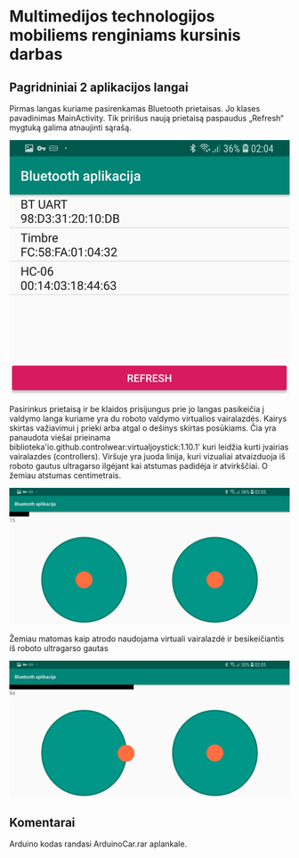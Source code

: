 # Multimedijos technologijos mobiliems renginiams kursinis darbas

## Pagridniniai 2 aplikacijos langai

Pirmas langas kuriame pasirenkamas Bluetooth prietaisas. Jo klases pavadinimas MainActivity. Tik pririšus naują prietaisą paspaudus „Refresh“ mygtuką galima atnaujinti sąrašą.
 
![Alt text](/misc/0.jpg?raw=true  "Pasirinkimo langas")
 
Pasirinkus prietaisą ir be klaidos prisijungus prie jo langas pasikeičia į valdymo langa kuriame yra du roboto valdymo virtualios vairalazdės.
Kairys skirtas važiavimui į prieki arba atgal o dešinys skirtas posūkiams.
Čia yra panaudota viešai prieinama biblioteka'io.github.controlwear:virtualjoystick:1.10.1' kuri leidžia kurti įvairias vairalazdes (controllers). Viršuje yra juoda linija, kuri vizualiai atvaizduoja iš roboto gautus ultragarso ilgėjant kai atstumas padidėja ir atvirkščiai. O žemiau atstumas centimetrais.

 ![Alt text ](/misc/1.jpg?raw=true "Roboto valdymo fragmentas")

Žemiau matomas kaip atrodo naudojama virtuali vairalazdė ir besikeičiantis iš roboto ultragarso gautas 
 
  ![Alt text ](/misc/2.jpg?raw=true  "Roboto valdymo fragmentas")

## Komentarai
Arduino kodas randasi ArduinoCar.rar aplankale.

